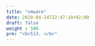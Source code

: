 ```yaml
---
title: "vmware"
date: 2020-04-24T22:47:10+02:00
draft: false
weight : 500
pre: "<b>513. </b>"
--- 
```

